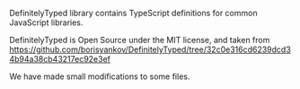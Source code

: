DefinitelyTyped library contains TypeScript definitions for common JavaScript libraries.

DefinitelyTyped is Open Source under the MIT license, and taken from
https://github.com/borisyankov/DefinitelyTyped/tree/32c0e316cd6239dcd34b94a38cb43217ec92e3ef

We have made small modifications to some files.
